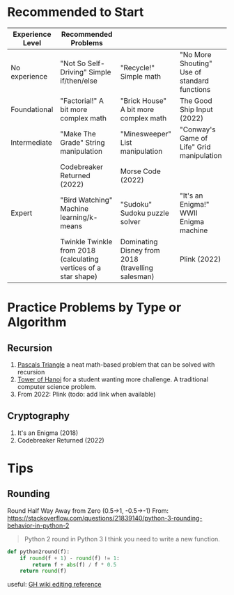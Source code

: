 # Recommended to Start 
| Experience Level	| Recommended Problems | | | 
| --- | --- | --- | --- |
| No experience	| "Not So Self-Driving" Simple if/then/else	| "Recycle!" Simple math	| "No More Shouting" Use of standard functions |
| Foundational	| "Factorial!" A bit more complex math	| "Brick House" A bit more complex math | The Good Ship Input (2022) |
| Intermediate	| "Make The Grade" String manipulation |	"Minesweeper" List manipulation	| "Conway's Game of Life" Grid manipulation | 
| | Codebreaker Returned (2022) | Morse Code (2022) | 
| Expert	| "Bird Watching" Machine learning/k-means	| "Sudoku" Sudoku puzzle solver	| "It's an Enigma!" WWII Enigma machine |
| | Twinkle Twinkle from 2018 (calculating vertices of a star shape) | Dominating Disney from 2018 (travelling salesman) | Plink (2022) |

# Practice Problems by Type or Algorithm
## Recursion
1. [Pascals Triangle](https://lmcodequestacademy.com/problem/pascals-triangle) a neat math-based problem that can be solved with recursion
2. [Tower of Hanoi](https://lmcodequestacademy.com/problem/tower-of-hanoi) for a student wanting more challenge. A traditional computer science problem.
3. From 2022: Plink (todo: add link when available)

## Cryptography
1. It's an Enigma (2018)
2. Codebreaker Returned (2022)

# Tips 
## Rounding
Round Half Way Away from Zero (0.5->1, -0.5->-1)
From: https://stackoverflow.com/questions/21839140/python-3-rounding-behavior-in-python-2
> Python 2 round in Python 3
> I think you need to write a new function.
```python
def python2round(f):
    if round(f + 1) - round(f) != 1:
        return f + abs(f) / f * 0.5
    return round(f)
```

useful: [GH wiki editing reference](https://docs.github.com/en/get-started/writing-on-github/getting-started-with-writing-and-formatting-on-github/basic-writing-and-formatting-syntax)
